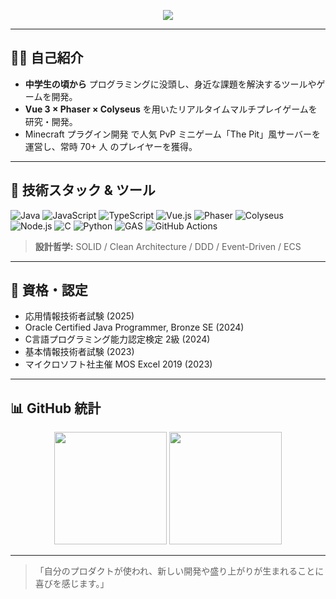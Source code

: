 <!-- ヘッダーバナー -->

<p align="center">
  <img src="https://capsule-render.vercel.app/api?type=waving&color=0:3b82f6,100:9333ea&height=200&section=header&text=Elic0de%20|%20学生%20エンジニア&fontColor=ffffff&fontSize=60&animation=fadeIn"/>
</p>



---

## 🧑‍💻 自己紹介

* **中学生の頃から** プログラミングに没頭し、身近な課題を解決するツールやゲームを開発。
* **Vue 3 × Phaser × Colyseus** を用いたリアルタイムマルチプレイゲームを研究・開発。
* Minecraft プラグイン開発 で人気 PvP ミニゲーム「The Pit」風サーバーを運営し、常時 70+ 人 のプレイヤーを獲得。

---

## 🚀 技術スタック & ツール

![Java](https://img.shields.io/badge/-Java-007396?logo=java\&logoColor=white)
![JavaScript](https://img.shields.io/badge/-JavaScript-F7DF1E?logo=javascript\&logoColor=black)
![TypeScript](https://img.shields.io/badge/-TypeScript-3178C6?logo=typescript\&logoColor=white)
![Vue.js](https://img.shields.io/badge/-Vue.js-4FC08D?logo=vue.js\&logoColor=white)
![Phaser](https://img.shields.io/badge/-Phaser-3A96DD?logo=phaser\&logoColor=white)
![Colyseus](https://img.shields.io/badge/-Colyseus-4B4DED?logo=colyseus\&logoColor=white)
![Node.js](https://img.shields.io/badge/-Node.js-339933?logo=node.js\&logoColor=white)
![C](https://img.shields.io/badge/-C-A8B9CC?logo=c\&logoColor=white)
![Python](https://img.shields.io/badge/-Python-3776AB?logo=python\&logoColor=white)
![GAS](https://img.shields.io/badge/-Google%20Apps%20Script-4285F4?logo=google\&logoColor=white)
![GitHub Actions](https://img.shields.io/badge/-GitHub%20Actions-2088FF?logo=githubactions\&logoColor=white)

> **設計哲学:** SOLID / Clean Architecture / DDD / Event-Driven / ECS

---

## 🏅 資格・認定

- 応用情報技術者試験 (2025)
- Oracle Certified Java Programmer, Bronze SE (2024)
- C言語プログラミング能力認定検定 2級 (2024)
- 基本情報技術者試験 (2023)
- マイクロソフト社主催 MOS Excel 2019 (2023)

---

## 📊 GitHub 統計

<p align="center">
  <img src="https://github-readme-stats.vercel.app/api?username=Elic0de&show_icons=true&theme=tokyonight&hide_border=true" height="180">
  <img src="https://github-readme-stats.vercel.app/api/top-langs/?username=Elic0de&layout=compact&theme=tokyonight&hide_border=true" height="180">
</p>

---

> 「自分のプロダクトが使われ、新しい開発や盛り上がりが生まれることに喜びを感じます。」
